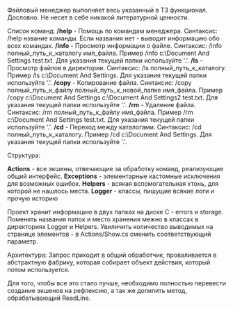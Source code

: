 ﻿Файловый менеджер выполняет весь указанный в ТЗ функционал. Дословно.
Не несет в себе никакой литературной ценности.

Список команд:
**/help** - Помощь по командам менеджера. Синтаксис: /help нзвание команды. Если названия нет - выводит информацию обо всех командах.
**/info** - Просмотр информации о файле. Синтаксис: /info полный_путь_к_каталогу имя_файла. Пример /info c:\\Document And Settings test.txt. Для указания текущей папки используйте '.'.
**/ls** - Просмотр файлов в директории. Синтаксис: /ls полный_путь_к_каталогу. Пример /ls c:\\Document And Settings. Для указания текущей папки используйте '.'.
**/copy** - Копирование файла. Синтаксис: /copy полный_путь_к_файлу полный_путь_к_новой_папке имя_файла. Пример /copy c:\\Document And Settings c:\\Document And Settings2 test.txt. Для указания текущей папки используйте '.'.
**/rm** - Удаление файла. Синтаксис: /rm полный_путь_к_файлу имя_файла. Пример /rm c:\\Document And Settings test.txt. Для указания текущей папки используйте '.'.
**/cd** - Переход между каталогами. Синтаксис: /cd полный_путь_к_каталогу. Пример /cd c:\\Document And Settings. Для указания текущей папки используйте '.'.

Структура:

**Actions** - все экшены, отвечающие за обработку команд, реализующие общий интерфейс.
**Exсeptions** - элементарные кастомные исключения для возможных ошибок.
**Helpers** - всякая вспомогательная хтонь, для которой не нашлось места.
**Logger** - классы, пишущие всякие логи и прочую историю

Проект хранит информацию в двух папках на диске C - errors и storage. 
Поменять названия папок и место хранения межно в классах в директориях Logger и Helpers.
Увиличить количество выводимых на странице элементов - в Actions/Show.cs сменить соответствующий параметр.

Архитектура:
Запрос приходит в общий обработчик, проваливается в абстрактную фабрику, которая собирает объект действия, который потом используется.

Для того, чтобы все это стало лучше, необходимо полностью перевести создание экшенов на рефлексию, а так же допилить метод, обрабатывающий ReadLine. 
